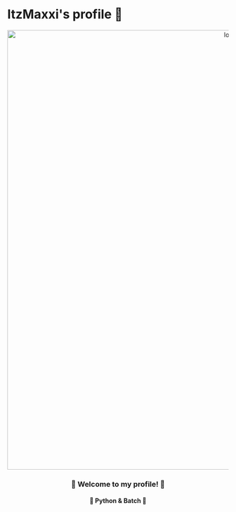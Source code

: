 # ItzMaxxi's profile 💮
<style>
  .img {
    margin: 5%;
    width: 200px;
    height: auto;
    border-radius: 20%;
}
</style>

<div align="middle" alt="card">
  <img src="https://cdn.discordapp.com/attachments/916868561111253054/917042831351246918/Morteratsch_glacier_1.png" alt="logo" width="1000px"> 
  <h3> 🍥 Welcome to my profile! 🍥 </h3>
  <h4> 🔮 Python & Batch 🔮</h4>
</div>

